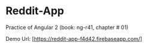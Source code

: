 # Reddit-App
Practice of Angular 2 (book: ng-r41, chapter # 01) 

Demo Url: [https://reddit-app-f4d42.firebaseapp.com/]
